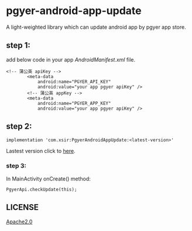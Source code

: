 # pgyer-android-app-update

A light-weighted library which can update android app by pgyer app store.

## step 1:

add below code in your app *AndroidManifest.xml* file.

```
<!-- 蒲公英 apiKey -->
        <meta-data
            android:name="PGYER_API_KEY"
            android:value="your app pgyer apiKey" />
        <!-- 蒲公英 appKey -->
        <meta-data
            android:name="PGYER_APP_KEY"
            android:value="your app pgyer apiKey" />
```

## step 2:

```
implementation 'com.xsir:PgyerAndroidAppUpdate:<latest-version>'
```

Lastest version click to [here](https://github.com/xinpengfei520/pgyer-android-app-update/releases).

### step 3:

In MainActivity onCreate() method:

```
PgyerApi.checkUpdate(this);
```

## LICENSE

[Apache2.0](https://github.com/xinpengfei520/pgyer-android-app-update/blob/master/LICENSE)